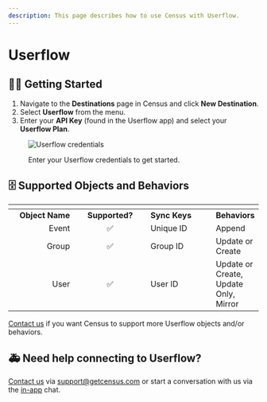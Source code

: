 ```yaml
---
description: This page describes how to use Census with Userflow.
---
```


# Userflow

## 🏃‍♀️ Getting Started

1. Navigate to the **Destinations** page in Census and click **New Destination**.
2. Select **Userflow** from the menu.
3. Enter your **API Key** (found in the Userflow app) and select your **Userflow Plan**.

<figure><img src="../.gitbook/assets/userflow-creds.png" alt="Userflow credentials"><figcaption><p>Enter your Userflow credentials to get started.</p></figcaption></figure>

## 🗄 Supported Objects and Behaviors

<table data-header-hidden><thead><tr><th width="152" align="right"></th><th width="152" align="center"></th><th width="150"></th><th></th></tr></thead><tbody><tr><td align="right"><strong>Object Name</strong></td><td align="center"><strong>Supported?</strong></td><td><strong>Sync Keys</strong></td><td><strong>Behaviors</strong></td></tr><tr><td align="right">Event</td><td align="center">✅</td><td>Unique ID</td><td>Append</td></tr><tr><td align="right">Group</td><td align="center">✅</td><td>Group ID</td><td>Update or Create</td></tr><tr><td align="right">User</td><td align="center">✅</td><td>User ID</td><td>Update or Create, Update Only, Mirror</td></tr></tbody></table>

[Contact us](mailto:support@getcensus.com) if you want Census to support more Userflow objects and/or behaviors.

## 🚑 Need help connecting to Userflow?

[Contact us](mailto:support@getcensus.com) via support@getcensus.com or start a conversation with us via the [in-app](https://app.getcensus.com) chat.
